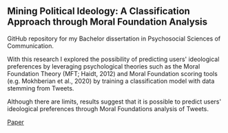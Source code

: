## Mining Political Ideology: A Classification Approach through Moral Foundation Analysis 
GitHub repository for my Bachelor dissertation in Psychosocial Sciences of Communication. 

With this research I explored the possibility of predicting users' ideological preferences by leveraging psychological theories such as the Moral Foundation Theory (MFT; Haidt, 2012) and Moral Foundation scoring tools (e.g. Mokhberian et al., 2020) by training a classification model with data stemming from Tweets.

Although there are limits, results suggest that it is possible to predict users' ideological preferences through Moral Foundations analysis of Tweets.

[Paper](https://github.com/edoardo-lucini/Twitter-Mining-Political-Ideology/blob/main/thesis.pdf)
